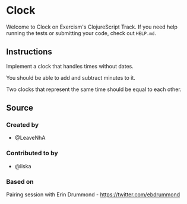 # Clock

Welcome to Clock on Exercism's ClojureScript Track.
If you need help running the tests or submitting your code, check out `HELP.md`.

## Instructions

Implement a clock that handles times without dates.

You should be able to add and subtract minutes to it.

Two clocks that represent the same time should be equal to each other.

## Source

### Created by

- @LeaveNhA

### Contributed to by

- @iiska

### Based on

Pairing session with Erin Drummond - https://twitter.com/ebdrummond